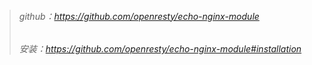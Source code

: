 > ###### github：https://github.com/openresty/echo-nginx-module
> ###### 安装：https://github.com/openresty/echo-nginx-module#installation
